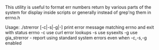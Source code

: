 This utility is useful to format err numbers return by various parts of the 
system for display inside scripts or generally instead of grep'ng them in errno.h


Usage: ./strerror [-c|-s|-g|-<errno>] <errno>
print error message matching errno and exit with status errno
-c use curl error lookups
-s use sysexits
-g use gia_strerror
-<errno> report using standard system errors even when -c,-s,-g enabled
